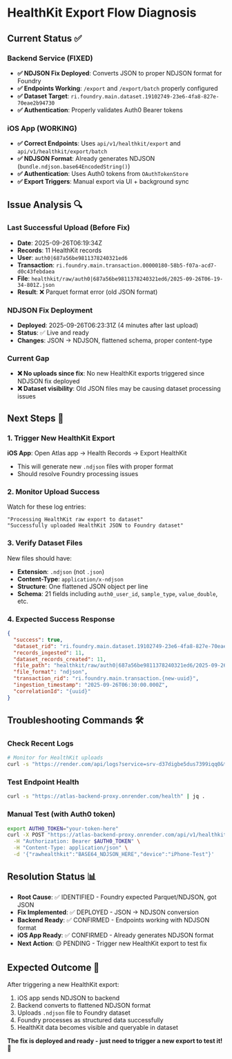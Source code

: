 # HealthKit Export Flow Diagnosis

## Current Status ✅

### Backend Service (FIXED)
- **✅ NDJSON Fix Deployed**: Converts JSON to proper NDJSON format for Foundry
- **✅ Endpoints Working**: `/export` and `/export/batch` properly configured
- **✅ Dataset Target**: `ri.foundry.main.dataset.19102749-23e6-4fa8-827e-70eae2b94730`
- **✅ Authentication**: Properly validates Auth0 Bearer tokens

### iOS App (WORKING)
- **✅ Correct Endpoints**: Uses `api/v1/healthkit/export` and `api/v1/healthkit/export/batch`
- **✅ NDJSON Format**: Already generates NDJSON (`bundle.ndjson.base64EncodedString()`)
- **✅ Authentication**: Uses Auth0 tokens from `OAuthTokenStore`
- **✅ Export Triggers**: Manual export via UI + background sync

## Issue Analysis 🔍

### Last Successful Upload (Before Fix)
- **Date**: 2025-09-26T06:19:34Z
- **Records**: 11 HealthKit records
- **User**: `auth0|687a56be9811378240321ed6`
- **Transaction**: `ri.foundry.main.transaction.00000180-58b5-f07a-acd7-d0c43febdaea`
- **File**: `healthkit/raw/auth0|687a56be9811378240321ed6/2025-09-26T06-19-34-801Z.json`
- **Result**: ❌ Parquet format error (old JSON format)

### NDJSON Fix Deployment
- **Deployed**: 2025-09-26T06:23:31Z (4 minutes after last upload)
- **Status**: ✅ Live and ready
- **Changes**: JSON → NDJSON, flattened schema, proper content-type

### Current Gap
- **❌ No uploads since fix**: No new HealthKit exports triggered since NDJSON fix deployed
- **❌ Dataset visibility**: Old JSON files may be causing dataset processing issues

## Next Steps 🚀

### 1. Trigger New HealthKit Export
**iOS App**: Open Atlas app → Health Records → Export HealthKit
- This will generate new `.ndjson` files with proper format
- Should resolve Foundry processing issues

### 2. Monitor Upload Success
Watch for these log entries:
```
"Processing HealthKit raw export to dataset"
"Successfully uploaded HealthKit JSON to Foundry dataset"
```

### 3. Verify Dataset Files
New files should have:
- **Extension**: `.ndjson` (not `.json`)
- **Content-Type**: `application/x-ndjson`
- **Structure**: One flattened JSON object per line
- **Schema**: 21 fields including `auth0_user_id`, `sample_type`, `value_double`, etc.

### 4. Expected Success Response
```json
{
  "success": true,
  "dataset_rid": "ri.foundry.main.dataset.19102749-23e6-4fa8-827e-70eae2b94730",
  "records_ingested": 11,
  "dataset_records_created": 11,
  "file_path": "healthkit/raw/auth0|687a56be9811378240321ed6/2025-09-26T06-30-00-000Z.ndjson",
  "file_format": "ndjson",
  "transaction_rid": "ri.foundry.main.transaction.{new-uuid}",
  "ingestion_timestamp": "2025-09-26T06:30:00.000Z",
  "correlationId": "{uuid}"
}
```

## Troubleshooting Commands 🛠️

### Check Recent Logs
```bash
# Monitor for HealthKit uploads
curl -s "https://render.com/api/logs?service=srv-d37digbe5dus7399iqq0&text=healthkit"
```

### Test Endpoint Health
```bash
curl -s "https://atlas-backend-proxy.onrender.com/health" | jq .
```

### Manual Test (with Auth0 token)
```bash
export AUTH0_TOKEN="your-token-here"
curl -X POST "https://atlas-backend-proxy.onrender.com/api/v1/healthkit/export" \
  -H "Authorization: Bearer $AUTH0_TOKEN" \
  -H "Content-Type: application/json" \
  -d '{"rawhealthkit":"BASE64_NDJSON_HERE","device":"iPhone-Test"}'
```

## Resolution Status 📊

- **Root Cause**: ✅ IDENTIFIED - Foundry expected Parquet/NDJSON, got JSON
- **Fix Implemented**: ✅ DEPLOYED - JSON → NDJSON conversion
- **Backend Ready**: ✅ CONFIRMED - Endpoints working with NDJSON format
- **iOS App Ready**: ✅ CONFIRMED - Already generates NDJSON format
- **Next Action**: 🟡 PENDING - Trigger new HealthKit export to test fix

## Expected Outcome 🎯

After triggering a new HealthKit export:
1. iOS app sends NDJSON to backend
2. Backend converts to flattened NDJSON format
3. Uploads `.ndjson` file to Foundry dataset
4. Foundry processes as structured data successfully
5. HealthKit data becomes visible and queryable in dataset

**The fix is deployed and ready - just need to trigger a new export to test it!** 🚀
